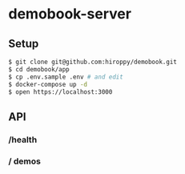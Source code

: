 # demobook-server

## Setup

```sh
$ git clone git@github.com:hiroppy/demobook.git
$ cd demobook/app
$ cp .env.sample .env # and edit
$ docker-compose up -d
$ open https://localhost:3000
```

## API

### /health

### / demos
